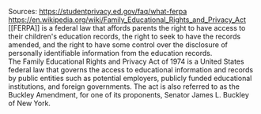 Sources:
https://studentprivacy.ed.gov/faq/what-ferpa
https://en.wikipedia.org/wiki/Family_Educational_Rights_and_Privacy_Act
\
[[FERPA]] is a federal law that affords parents the right to have access to their children's education records, the right to seek to have the records amended, and the right to have some control over the disclosure of personally identifiable information from the education records.
\
The Family Educational Rights and Privacy Act of 1974 is a United States federal law that governs the access to educational information and records by public entities such as potential employers, publicly funded educational institutions, and foreign governments. The act is also referred to as the Buckley Amendment, for one of its proponents, Senator James L. Buckley of New York.
